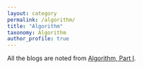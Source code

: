 ```yaml
---
layout: category
permalink: /algorithm/
title: "Algorithm"
taxonomy: Algorithm
author_profile: true
---
```


All the blogs are noted from [Algorithm, Part I](https://www.coursera.org/learn/algorithms-part1/).
